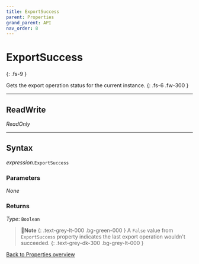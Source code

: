 ```yaml
---
title: ExportSuccess
parent: Properties
grand_parent: API
nav_order: 8
---
```


# ExportSuccess
{: .fs-9 }

Gets the export operation status for the current instance.
{: .fs-6 .fw-300 }

---

## ReadWrite

_ReadOnly_

---

## Syntax

*expression*.`ExportSuccess`

### Parameters

_None_

### Returns

*Type*: `Boolean`

>📝**Note**
>{: .text-grey-lt-000 .bg-green-000 }
>A `False` value from `ExportSuccess` property indicates the last export operation wouldn't succeeded.
{: .text-grey-dk-300 .bg-grey-lt-000 }

[Back to Properties overview](https://ws-garcia.github.io/VBA-CSV-interface/api/properties/)